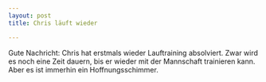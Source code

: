 ```yaml
---
layout: post
title: Chris läuft wieder

---
```


Gute Nachricht: Chris hat erstmals wieder Lauftraining absolviert. Zwar wird es noch eine Zeit dauern, bis er wieder mit der Mannschaft trainieren kann. Aber es ist immerhin ein Hoffnungsschimmer.


